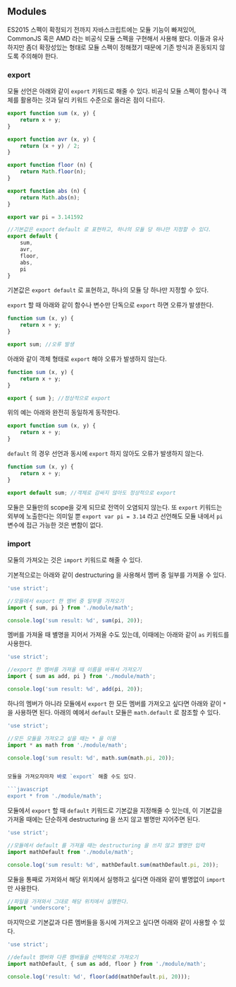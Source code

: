 ## Modules

ES2015 스펙이 확정되기 전까지 자바스크립트에는 모듈 기능이 빠져있어, CommonJS 혹은 AMD 라는 비공식 모듈 스펙을 구현해서 사용해 왔다. 이들과 유사하지만 좀더 확장성있는 형태로 모듈 스펙이 정해졌기 때문에 기존 방식과 혼동되지 않도록 주의해야 한다.


### export

모듈 선언은 아래와 같이 `export` 키워드로 해줄 수 있다. 비공식 모듈 스펙이 함수나 객체를 활용하는 것과 달리 키워드 수준으로 올라온 점이 다르다.

```javascript
export function sum (x, y) {
	return x + y;
}

export function avr (x, y) {
	return (x + y) / 2;
}

export function floor (n) {
	return Math.floor(n);
}

export function abs (n) {
	return Math.abs(n);
}

export var pi = 3.141592

//기본값은 export default 로 표현하고, 하나의 모듈 당 하나만 지정할 수 있다.
export default {
	sum,
	avr,
	floor,
	abs,
	pi
}
```

기본값은 `export default` 로 표현하고, 하나의 모듈 당 하나만 지정할 수 있다.

`export` 할 때 아래와 같이 함수나 변수만 단독으로 `export` 하면 오류가 발생한다.

```javascript
function sum (x, y) {
	return x + y;
}

export sum; //오류 발생
```

아래와 같이 객체 형태로 `export` 해야 오류가 발생하지 않는다.

```javascript
function sum (x, y) {
	return x + y;
}

export { sum }; //정상적으로 export
```

위의 예는 아래와 완전히 동일하게 동작한다.

```javascript
export function sum (x, y) {
	return x + y;
}
```

`default` 의 경우 선언과 동시에 `export` 하지 않아도 오류가 발생하지 않는다.

```javascript
function sum (x, y) {
	return x + y;
}

export default sum; //객체로 감싸지 않아도 정상적으로 export
```

모듈은 모듈만의 scope을 갖게 되므로 전역이 오염되지 않는다. 또 `export` 키워드는 외부에 노출한다는 의미일 뿐 `export var pi = 3.14` 라고 선언해도 모듈 내에서 `pi` 변수에 접근 가능한 것은 변함이 없다.



### import

모듈의 가져오는 것은 `import` 키워드로 해줄 수 있다.

기본적으로는 아래와 같이 destructuring 을 사용해서 멤버 중 일부를 가져올 수 있다.

```javascript
'use strict';

//모듈에서 export 한 멤버 중 일부를 가져오기
import { sum, pi } from './module/math';

console.log('sum result: %d', sum(pi, 20));
```

멤버를 가져올 때 별명을 지어서 가져올 수도 있는데, 이때에는 아래와 같이 `as` 키워드를 사용한다.

```javascript
'use strict';

//export 한 멤버를 가져올 때 이름을 바꿔서 가져오기
import { sum as add, pi } from './module/math';

console.log('sum result: %d', add(pi, 20));
```


하나의 멤버가 아니라 모듈에서 `export` 한 모든 멤버를 가져오고 싶다면 아래와 같이 `*` 을 사용하면 된다.
아래의 예에서 `default` 모듈은 `math.default` 로 참조할 수 있다.

```javascript
'use strict';

//모든 모듈을 가져오고 싶을 때는 * 을 이용
import * as math from './module/math';

console.log('sum result: %d', math.sum(math.pi, 20));


모듈을 가져오자마자 바로 `export` 해줄 수도 있다.

```javascript
export * from './module/math';
```


모듈에서 `export` 할 때 `default` 키워드로 기본값을 지정해줄 수 있는데, 이 기본값을 가져올 때에는 단순하게 destructuring 을 쓰지 않고 별명만 지어주면 된다.

```javascript
'use strict';

//모듈에서 default 를 가져올 때는 destructuring 을 쓰지 않고 별명만 입력
import mathDefault from './module/math';

console.log('sum result: %d', mathDefault.sum(mathDefault.pi, 20));
```


모듈을 통째로 가져와서 해당 위치에서 실행하고 싶다면 아래와 같이 별명없이 `import` 만 사용한다.
```javascript
//파일을 가져와서 그대로 해당 위치에서 실행한다.
import 'underscore';
```

마지막으로 기본값과 다른 멤버들을 동시에 가져오고 싶다면 아래와 같이 사용할 수 있다.

```javascript
'use strict';

//default 멤버와 다른 멤버들을 선택적으로 가져오기
import mathDefault, { sum as add, floor } from './module/math';

console.log('result: %d', floor(add(mathDefault.pi, 20)));
```
